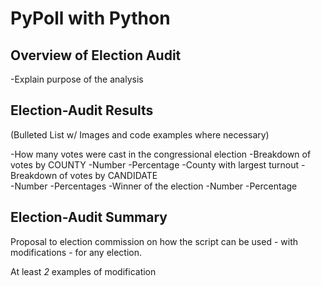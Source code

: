 # PyPoll with Python

## Overview of Election Audit
-Explain purpose of the analysis

## Election-Audit Results
(Bulleted List w/ Images and code examples where necessary)

-How many votes were cast in the congressional election
-Breakdown of votes by COUNTY
  -Number
  -Percentage
-County with largest turnout
-Breakdown of votes by CANDIDATE  
  -Number
  -Percentages
-Winner of the election
  -Number
  -Percentage
  
## Election-Audit Summary
Proposal to election commission on how the script can be used - with modifications - for any election.

At least *2* examples of modification

